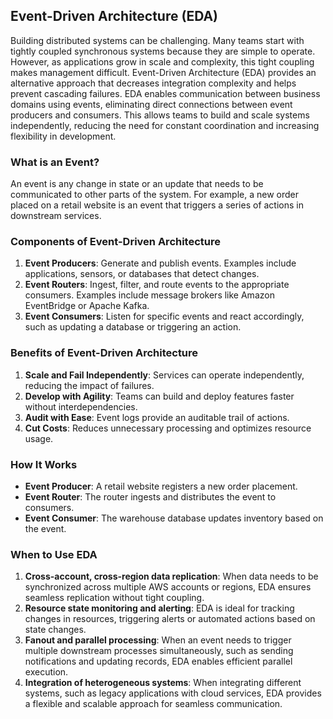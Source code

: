 ## Event-Driven Architecture (EDA)

Building distributed systems can be challenging. Many teams start with tightly coupled synchronous systems because they are simple to operate. However, as applications grow in scale and complexity, this tight coupling makes management difficult. Event-Driven Architecture (EDA) provides an alternative approach that decreases integration complexity and helps prevent cascading failures. EDA enables communication between business domains using events, eliminating direct connections between event producers and consumers. This allows teams to build and scale systems independently, reducing the need for constant coordination and increasing flexibility in development.

### What is an Event?
An event is any change in state or an update that needs to be communicated to other parts of the system. For example, a new order placed on a retail website is an event that triggers a series of actions in downstream services.

### Components of Event-Driven Architecture
1. **Event Producers**: Generate and publish events. Examples include applications, sensors, or databases that detect changes.
2. **Event Routers**: Ingest, filter, and route events to the appropriate consumers. Examples include message brokers like Amazon EventBridge or Apache Kafka.
3. **Event Consumers**: Listen for specific events and react accordingly, such as updating a database or triggering an action.

### Benefits of Event-Driven Architecture
1. **Scale and Fail Independently**: Services can operate independently, reducing the impact of failures.
2. **Develop with Agility**:  Teams can build and deploy features faster without interdependencies.
3. **Audit with Ease**: Event logs provide an auditable trail of actions.
4. **Cut Costs**: Reduces unnecessary processing and optimizes resource usage.

### How It Works
- **Event Producer**: A retail website registers a new order placement.
- **Event Router**: The router ingests and distributes the event to consumers.
- **Event Consumer**: The warehouse database updates inventory based on the event.

### When to Use EDA
1. **Cross-account, cross-region data replication**: When data needs to be synchronized across multiple AWS accounts or regions, EDA ensures seamless replication without tight coupling.
2. **Resource state monitoring and alerting**: EDA is ideal for tracking changes in resources, triggering alerts or automated actions based on state changes.
3. **Fanout and parallel processing**: When an event needs to trigger multiple downstream processes simultaneously, such as sending notifications and updating records, EDA enables efficient parallel execution.
4. **Integration of heterogeneous systems**: When integrating different systems, such as legacy applications with cloud services, EDA provides a flexible and scalable approach for seamless communication.

